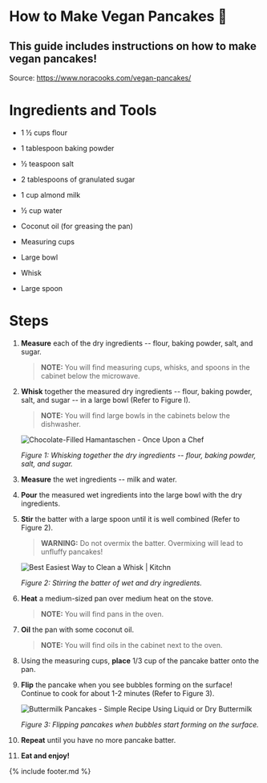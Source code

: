 # How to Make Vegan Pancakes 🥞
## This guide includes instructions on how to make vegan pancakes!

Source: <https://www.noracooks.com/vegan-pancakes/>

# Ingredients and Tools

-   1 ½ cups flour

-   1 tablespoon baking powder

-   ½ teaspoon salt

-   2 tablespoons of granulated sugar

-   1 cup almond milk

-   ½ cup water

-   Coconut oil (for greasing the pan)

-   Measuring cups

-   Large bowl

-   Whisk

-   Large spoon

# Steps 

1.  **Measure** each of the dry ingredients -- flour, baking powder, salt, and sugar.

    > **NOTE:** You will find measuring cups, whisks, and spoons in the cabinet below the microwave.

2.  **Whisk** together the measured dry ingredients -- flour, baking powder, salt, and sugar \-- in a large bowl (Refer to Figure I).

    > **NOTE:** You will find large bowls in the cabinets below the dishwasher.

    ![Chocolate-Filled Hamantaschen - Once Upon a
    Chef](images/media/image1.jpeg)

    *Figure 1: Whisking together the dry ingredients -- flour, baking powder, salt, and sugar.*

3.  **Measure** the wet ingredients -- milk and water.

4.  **Pour** the measured wet ingredients into the large bowl with the dry ingredients.

5.  **Stir** the batter with a large spoon until it is well combined (Refer to Figure 2).

    > **WARNING:** Do not overmix the batter. Overmixing will lead to unfluffy pancakes!

    ![Best Easiest Way to Clean a Whisk \|
    Kitchn](images/media/image2.jpeg)

    *Figure 2: Stirring the batter of wet and dry ingredients.*

6.  **Heat** a medium-sized pan over medium heat on the stove.

    > **NOTE:** You will find pans in the oven.

7.  **Oil** the pan with some coconut oil.

    > **NOTE:** You will find oils in the cabinet next to the oven.

8.  Using the measuring cups, **place** 1/3 cup of the pancake batter onto the pan.

9.  **Flip** the pancake when you see bubbles forming on the surface! Continue to cook for about 1-2 minutes (Refer to Figure 3).

    ![Buttermilk Pancakes - Simple Recipe Using Liquid or Dry
    Buttermilk](images/media/image3.jpeg)

    *Figure 3: Flipping pancakes when bubbles start forming on the surface.*

10. **Repeat** until you have no more pancake batter.

11. **Eat and enjoy!**

{% include footer.md %}